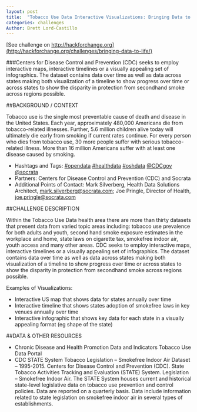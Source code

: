 ```yaml
---
layout: post
title:  "Tobacco Use Data Interactive Visualizations: Bringing Data to Life (Centers for Disease Control)"
categories: challenges
Author: Brett Lord-Castillo
---
```

[See challenge on http://hackforchange.org](http://hackforchange.org/challenges/bringing-data-to-life/)  

###Centers for Disease Control and Prevention (CDC) seeks to employ interactive maps, interactive timelines or a visually appealing set of infographics. The dataset contains data over time as well as data across states making both visualization of a timeline to show progress over time or across states to show the disparity in protection from secondhand smoke across regions possible.
  
##BACKGROUND / CONTEXT  
  
Tobacco use is the single most preventable cause of death and disease in the United States. Each year, approximately 480,000 Americans die from tobacco-related illnesses. Further, 5.6 million children alive today will ultimately die early from smoking if current rates continue. For every person who dies from tobacco use, 30 more people suffer with serious tobacco-related illness. More than 16 million Americans suffer with at least one disease caused by smoking.  
  
* Hashtags and Tags: [#opendata](https://twitter.com/search?f=realtime&q=%23opendata) [#healthdata](https://twitter.com/search?f=realtime&q=%23=healthdata) [#oshdata](https://twitter.com/search?f=realtime&q=%23oshdata) [@CDCgov](https://twitter.com/CDCgov) [@socrata](https://twitter.com/Socrata)  
* Partners: Centers for Disease Control and Prevention (CDC) and Socrata
* Additional Points of Contact: Mark Silverberg, Health Data Solutions Architect, mark.silverberg@socrata.com; Joe Pringle, Director of Health, joe.pringle@socrata.com  
  
##CHALLENGE DESCRIPTION  
  
Within the Tobacco Use Data health area there are more than thirty datasets that present data from varied topic areas including: tobacco use prevalence for both adults and youth, second hand smoke exposure estimates in the workplace and home, state laws on cigarette tax, smokefree indoor air, youth access and many other areas. CDC seeks to employ interactive maps, interactive timelines or a visually appealing set of infographics. The dataset contains data over time as well as data across states making both visualization of a timeline to show progress over time or across states to show the disparity in protection from secondhand smoke across regions possible.

Examples of Visualizations:

* Interactive US map that shows data for states annually over time
* Interactive timeline that shows states adoption of smokefree laws in key venues annually over time
* Interactive infographic that shows key data for each state in a visually appealing format (eg shape of the state)  
  
##DATA & OTHER RESOURCES  
  
* Chronic Disease and Health Promotion Data and Indicators Tobacco Use Data Portal
* CDC STATE System Tobacco Legislation – Smokefree Indoor Air Dataset – 1995-2015. Centers for Disease Control and Prevention (CDC). State Tobacco Activities Tracking and Evaluation (STATE) System. Legislation – Smokefree Indoor Air. The STATE System houses current and historical state-level legislative data on tobacco use prevention and control policies. Data are reported on a quarterly basis. Data include information related to state legislation on smokefree indoor air in several types of establishments.
